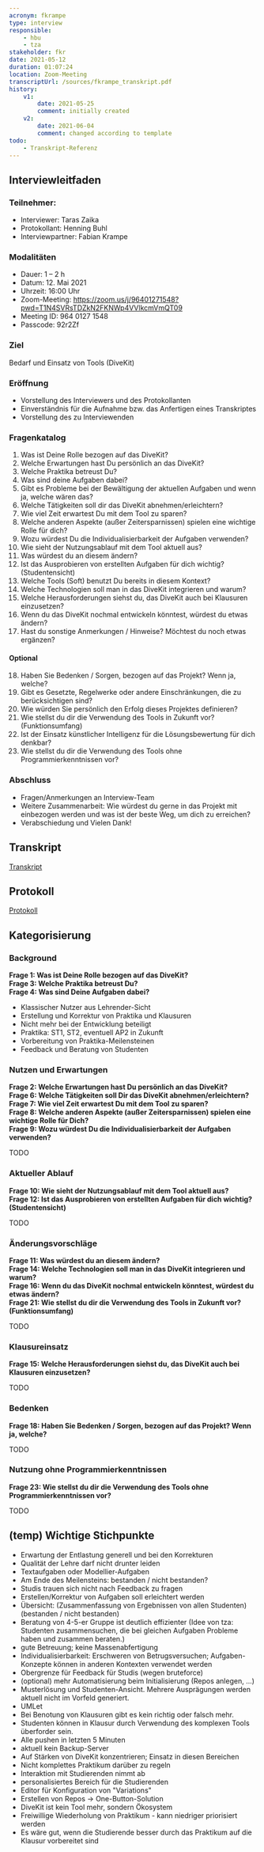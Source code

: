 ```yaml
---
acronym: fkrampe
type: interview
responsible: 
    - hbu
    - tza
stakeholder: fkr
date: 2021-05-12
duration: 01:07:24
location: Zoom-Meeting
transcriptUrl: /sources/fkrampe_transkript.pdf
history:
    v1:
        date: 2021-05-25
        comment: initially created
    v2:
        date: 2021-06-04
        comment: changed according to template
todo:
    - Transkript-Referenz
---
```

## Interviewleitfaden

### Teilnehmer:
* Interviewer: Taras Zaika 
* Protokollant: Henning Buhl 
* Interviewpartner: Fabian Krampe 
 
### Modalitäten
* Dauer: 1 – 2 h 
* Datum: 12. Mai 2021 
* Uhrzeit: 16:00 Uhr 
* Zoom-Meeting: https://zoom.us/j/96401271548?pwd=T1N4SVRsTDZkN2FKNWp4VVlkcmVmQT09 
* Meeting ID: 964 0127 1548 
* Passcode: 92r2Zf 

### Ziel
Bedarf und Einsatz von Tools (DiveKit) 

### Eröffnung
* Vorstellung des Interviewers und des Protokollanten 
* Einverständnis für die Aufnahme bzw. das Anfertigen eines Transkriptes 
* Vorstellung des zu Interviewenden 

### Fragenkatalog
1. Was ist Deine Rolle bezogen auf das DiveKit?
2. Welche Erwartungen hast Du persönlich an das DiveKit?
3. Welche Praktika betreust Du?
4. Was sind deine Aufgaben dabei?
5. Gibt es Probleme bei der Bewältigung der aktuellen Aufgaben und wenn ja, welche wären das? 
6. Welche Tätigkeiten soll dir das DiveKit abnehmen/erleichtern?
7. Wie viel Zeit erwartest Du mit dem Tool zu sparen?
8. Welche anderen Aspekte (außer Zeitersparnissen) spielen eine wichtige Rolle für dich? 
9. Wozu würdest Du die Individualisierbarkeit der Aufgaben verwenden?
10. Wie sieht der Nutzungsablauf mit dem Tool aktuell aus?
11. Was würdest du an diesem ändern?
12. Ist das Ausprobieren von erstellten Aufgaben für dich wichtig? (Studentensicht) 
13. Welche Tools (Soft) benutzt Du bereits in diesem Kontext?
14. Welche Technologien soll man in das DiveKit integrieren und warum? 
15. Welche Herausforderungen siehst du, das DiveKit auch bei Klausuren einzusetzen? 
16. Wenn du das DiveKit nochmal entwickeln könntest, würdest du etwas ändern?
17. Hast du sonstige Anmerkungen / Hinweise? Möchtest du noch etwas ergänzen?

#### Optional
18. Haben Sie Bedenken / Sorgen, bezogen auf das Projekt? Wenn ja, welche?
19. Gibt es Gesetzte, Regelwerke oder andere Einschränkungen, die zu berücksichtigen sind?
20. Wie würden Sie persönlich den Erfolg dieses Projektes definieren?
21. Wie stellst du dir die Verwendung des Tools in Zukunft vor? (Funktionsumfang)
22. Ist der Einsatz künstlicher Intelligenz für die Lösungsbewertung für dich denkbar?
23. Wie stellst du dir die Verwendung des Tools ohne Programmierkenntnissen vor?

### Abschluss
* Fragen/Anmerkungen an Interview-Team 
* Weitere Zusammenarbeit: Wie würdest du gerne in das Projekt mit einbezogen werden und was ist der beste Weg, um dich zu erreichen?
* Verabschiedung und Vielen Dank! 

## Transkript
[Transkript](../sources/fkrampe_transkript.md)

## Protokoll
[Protokoll](../sources/fkrampe_protokoll.md)

## Kategorisierung

### Background
**Frage 1: Was ist Deine Rolle bezogen auf das DiveKit?**\
**Frage 3: Welche Praktika betreust Du?**\
**Frage 4: Was sind Deine Aufgaben dabei?**
* Klassischer Nutzer aus Lehrender-Sicht
* Erstellung und Korrektur von Praktika und Klausuren
* Nicht mehr bei der Entwicklung beteiligt
* Praktika: ST1, ST2, eventuell AP2 in Zukunft
* Vorbereitung von Praktika-Meilensteinen
* Feedback und Beratung von Studenten

### Nutzen und Erwartungen
**Frage 2: Welche Erwartungen hast Du persönlich an das DiveKit?**\
**Frage 6: Welche Tätigkeiten soll Dir das DiveKit abnehmen/erleichtern?**\
**Frage 7: Wie viel Zeit erwartest Du mit dem Tool zu sparen?**\
**Frage 8: Welche anderen Aspekte (außer Zeitersparnissen) spielen eine wichtige Rolle für Dich?**\
**Frage 9: Wozu würdest Du die Individualisierbarkeit der Aufgaben verwenden?**

TODO

### Aktueller Ablauf
**Frage 10: Wie sieht der Nutzungsablauf mit dem Tool aktuell aus?**\
**Frage 12: Ist das Ausprobieren von erstellten Aufgaben für dich wichtig? (Studentensicht)**

TODO

### Änderungsvorschläge
**Frage 11: Was würdest du an diesem ändern?**\
**Frage 14: Welche Technologien soll man in das DiveKit integrieren und warum?**\
**Frage 16: Wenn du das DiveKit nochmal entwickeln könntest, würdest du etwas ändern?**\
**Frage 21: Wie stellst du dir die Verwendung des Tools in Zukunft vor? (Funktionsumfang)**

TODO

### Klausureinsatz
**Frage 15: Welche Herausforderungen siehst du, das DiveKit auch bei Klausuren einzusetzen?**

TODO

### Bedenken
**Frage 18: Haben Sie Bedenken / Sorgen, bezogen auf das Projekt? Wenn ja, welche?**

TODO

### Nutzung ohne Programmierkenntnissen
**Frage 23: Wie stellst du dir die Verwendung des Tools ohne Programmierkenntnissen vor?**

TODO


## (temp) Wichtige Stichpunkte
* Erwartung der Entlastung generell und bei den Korrekturen
* Qualität der Lehre darf nicht drunter leiden
* Textaufgaben oder Modellier-Aufgaben
* Am Ende des Meilensteins: bestanden / nicht bestanden?
* Studis trauen sich nicht nach Feedback zu fragen
* Erstellen/Korrektur von Aufgaben soll erleichtert werden
* Übersicht: (Zusammenfassung von Ergebnissen von allen Studenten) (bestanden / nicht bestanden)
* Beratung von 4-5-er Gruppe ist deutlich effizienter (Idee von tza: Studenten zusammensuchen, die bei gleichen Aufgaben Probleme haben und zusammen beraten.)
* gute Betreuung; keine Massenabfertigung
* Individualisierbarkeit: Erschweren von Betrugsversuchen; Aufgaben-Konzepte können in anderen Kontexten verwendet werden
* Obergrenze für Feedback für Studis (wegen bruteforce)
* (optional) mehr Automatisierung beim Initialisierung (Repos anlegen, ...)
* Musterlösung und Studenten-Ansicht. Mehrere Ausprägungen werden aktuell nicht im Vorfeld generiert.
* UMLet
* Bei Benotung von Klausuren gibt es kein richtig oder falsch mehr.
* Studenten können in Klausur durch Verwendung des komplexen Tools überforder sein.
* Alle pushen in letzten 5 Minuten
* aktuell kein Backup-Server
* Auf Stärken von DiveKit konzentrieren; Einsatz in diesen Bereichen
* Nicht komplettes Praktikum darüber zu regeln
* Interaktion mit Studierenden nimmt ab
* personalisiertes Bereich für die Studierenden
* Editor für Konfiguration von "Variations"
* Erstellen von Repos -> One-Button-Solution
* DiveKit ist kein Tool mehr, sondern Ökosystem
* Freiwillige Wiederholung von Praktikum - kann niedriger priorisiert werden
* Es wäre gut, wenn die Studierende besser durch das Praktikum auf die Klausur vorbereitet sind

